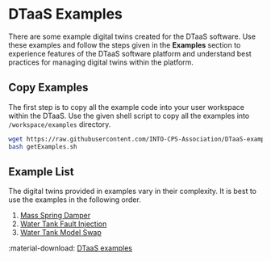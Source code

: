# DTaaS Examples

There are some example digital twins created for the DTaaS software.
Use these examples and follow the steps given in the **Examples** section to experience
features of the DTaaS software platform and understand best practices for managing
digital twins within the platform.

## Copy Examples

The first step is to copy all the example code into your
user workspace within the DTaaS.
Use the given shell script to copy all the examples
into `/workspace/examples` directory.

```bash
wget https://raw.githubusercontent.com/INTO-CPS-Association/DTaaS-examples/main/getExamples.sh
bash getExamples.sh
```

## Example List

The digital twins provided in examples vary in their complexity. It is best
to use the examples in the following order.

1. [Mass Spring Damper](./mass-spring-damper/README.md)
1. [Water Tank Fault Injection](./water_tank_FI/README.md)
1. [Water Tank Model Swap](./water_tank_swap/README.md)

:material-download: [DTaaS examples](https://github.com/INTO-CPS-Association/DTaaS-examples)
